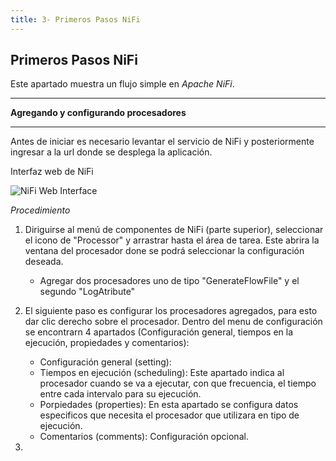 ```yaml
---
title: 3- Primeros Pasos NiFi
---
```

## Primeros Pasos NiFi

Este apartado muestra un flujo simple en *Apache NiFi*.

---

**Agregando y configurando procesadores**

---

Antes de iniciar es necesario levantar el servicio de NiFi y posteriormente ingresar a la url donde se desplega la aplicación.

Interfaz web de NiFi

![ NiFi Web Interface](https://2xbbhjxc6wk3v21p62t8n4d4-wpengine.netdna-ssl.com/wp-content/uploads/2018/02/nifi_dataflow_html_interface.png)

*Procedimiento*


1. Diriguirse al menú de componentes de NiFi (parte superior), seleccionar el icono de "Processor" y arrastrar hasta el área de tarea. Este abrira la ventana del procesador done se podrá seleccionar la configuración deseada.
    - Agregar dos procesadores uno de tipo "GenerateFlowFile" y el segundo "LogAtribute"


2. El siguiente paso es configurar los procesadores agregados, para esto dar clic derecho sobre el procesador. Dentro del menu de configuración se encontrarn 4 apartados (Configuración general, tiempos en la ejecución, propiedades y comentarios):
    - Configuración general (setting):
    - Tiempos en ejecución (scheduling): Este apartado indica al procesador cuando se va a ejecutar, con que frecuencia, el tiempo entre cada intervalo para su ejecución.
    - Porpiedades (properties): En esta apartado se configura datos especificos que necesita el procesador que utilizara en tipo de ejecución.
    - Comentarios (comments): Configuración opcional.


3. 